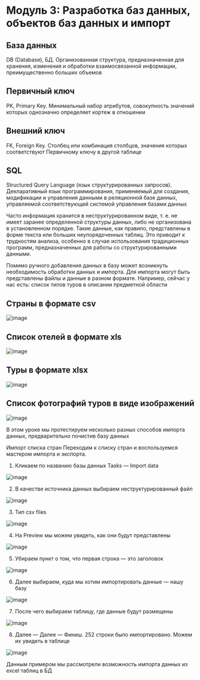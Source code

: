 # Модуль 3: Разработка баз данных, объектов баз данных и импорт

## База данных
DB (Database), БД. Организованная структура, предназначенная для хранения, изменения и обработки взаимосвязанной информации, преимущественно больших объемов

## Первичный ключ
PK, Primary Key. Минимальный набор атрибутов, совокупность значений которых однозначно определяет кортеж в отношении

## Внешний ключ
FK, Foreign Key. Столбец или комбинация столбцов, значения которых соответствуют Первичному ключу в другой таблице

## SQL
Structured Query Language (язык структурированных запросов). Декларативный язык программирования, применяемый для создания, модификации и управления данными в реляционной базе данных, управляемой соответствующей системой управления базами данных

Часто информация хранится в неструктурированном виде, т. е. не имеет заранее определенной структуры данных, либо не организована в установленном порядке. Такие данные, как правило, представлены в форме текста или больших неупорядоченных таблиц. Это приводит к трудностям анализа, особенно в случае использования традиционных программ, предназначенных для работы со структурированными данными.

Помимо ручного добавления данных в базу может возникнуть необходимость обработки данных и импорта. Для импорта могут быть представлены файлы и данные в разном формате. Например, сейчас у нас есть:
список типов туров в описании предметной области

## Cтраны в формате csv

![image](https://user-images.githubusercontent.com/90152615/197403148-dcceb11e-afde-4e18-9e74-339c4148309d.png)


## Cписок отелей в формате xls

![image](https://user-images.githubusercontent.com/90152615/197403155-76c0bd10-36ae-4647-bf67-530163ea7ed8.png)


## Туры в формате xlsx

![image](https://user-images.githubusercontent.com/90152615/197403168-d72bdf3b-6662-4654-a314-8a4c71356b9b.png)


## Cписок фотографий туров в виде изображений

![image](https://user-images.githubusercontent.com/90152615/197403187-4478b97c-3d77-48ba-9473-309c915e2db5.png)


В этом уроке мы протестируем несколько разных способов импорта данных, предварительно почистив базу данных

Импорт списка стран
Переходим к списку стран и воспользуемся мастером импорта и экспорта.

1. Кликаем по названию базы данных Tasks — Import data

![image](https://user-images.githubusercontent.com/90152615/197403244-22ee8948-9eef-4580-b893-a39d84aa07e6.png)


2. В качестве источника данных выбираем неструктурированный файл

![image](https://user-images.githubusercontent.com/90152615/197403251-a9418d53-3c9f-4a2e-83e7-fe8bc7ebd000.png)


3. Тип csv files

![image](https://user-images.githubusercontent.com/90152615/197403260-8b0d283b-5571-46bc-91cb-813453ed8148.png)


4. На Preview мы можем увидеть, как они будут представлены

![image](https://user-images.githubusercontent.com/90152615/197403268-0baa8f42-dc61-41a9-9fee-3d600d7992d6.png)


5. Убираем пункт о том, что первая строка — это заголовок

![image](https://user-images.githubusercontent.com/90152615/197403278-9eb54433-e604-4f3a-94f4-a7aad5b93e76.png)


6. Далее выбираем, куда мы хотим импортировать данные — нашу базу

![image](https://user-images.githubusercontent.com/90152615/197403287-924b15aa-02bc-4fcd-a95b-f4af14426596.png)


7. После чего выбираем таблицу, где данные будут размещены

![image](https://user-images.githubusercontent.com/90152615/197403292-c334b244-c5c0-4c7b-852a-ba1bdf5555c5.png)


8. Далее — Далее — Финиш. 252 строки было импортировано. Можем их увидеть в таблице

![image](https://user-images.githubusercontent.com/90152615/197403299-b7e6afe0-cb16-4eb3-806b-d6736d1a861c.png)

Данным примером мы рассмотрели возможность импорта данных из excel таблиц в БД


